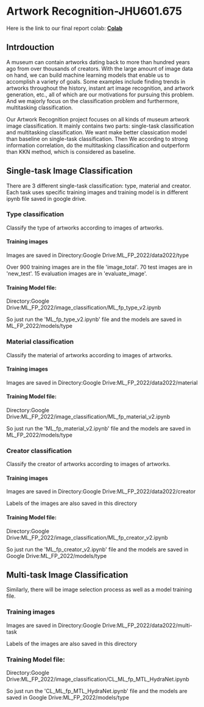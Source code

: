 # Artwork Recognition-JHU601.675


Here is the link to our final report colab:
**[Colab](https://colab.research.google.com/drive/1aiCmiGC7pgI-zHdeYGDP-HsO1pCe2c57)**

## Intrdouction
A museum can contain artworks dating back to more than hundred years ago from over thousands of creators. With the large amount of image data on hand, we can build machine learning models that enable us to accomplish a variety of goals. Some examples include finding trends in artworks throughout the history, instant art image recognition, and artwork generation, etc., all of which are our motivations for pursuing this problem. And we majorly focus on the classification problem and furthermore, multitasking classification.

Our Artwork Recognition project focuses on all kinds of museum artwork image classification. It mainly contains two parts: single-task classification and multitasking classification. We want make better classication model than baseline on single-task classification. Then We according to strong information correlation, do the multitasking classification and outperform than KKN method, which is considered as baseline.

## Single-task Image Classification
There are 3 different single-task classification: type, material and creator. Each task uses specific training images and training model is in different ipynb file saved in google drive.

### Type classification
Classify the type of artworks according to images of artworks.
#### Training images 
Images are saved in Directory:Google Drive:ML_FP_2022/data2022/type

Over 900 training images are in the file 'image_total'. 70 test images are in 'new_test'. 15 evaluation images are in 'evaluate_image'.
#### Training Model file: 
Directory:Google Drive:ML_FP_2022/image_classification/ML_fp_type_v2.ipynb

So just run the 'ML_fp_type_v2.ipynb' file and the models are saved in ML_FP_2022/models/type

### Material classification
Classify the material of artworks according to images of artworks.
#### Training images 
Images are saved in Directory:Google Drive:ML_FP_2022/data2022/material
#### Training Model file: 
Directory:Google Drive:ML_FP_2022/image_classification/ML_fp_material_v2.ipynb

So just run the 'ML_fp_material_v2.ipynb' file and the models are saved in ML_FP_2022/models/type

### Creator classification
Classify the creator of artworks according to images of artworks.
#### Training images 
Images are saved in Directory:Google Drive:ML_FP_2022/data2022/creator

Labels of the images are also saved in this directory
#### Training Model file: 
Directory:Google Drive:ML_FP_2022/image_classification/ML_fp_creator_v2.ipynb

So just run the 'ML_fp_creator_v2.ipynb' file and the models are saved in Google Drive:ML_FP_2022/models/type

## Multi-task Image Classification
Similarly, there will be image selection process as well as a model training file.
### Training images 
Images are saved in Directory:Google Drive:ML_FP_2022/data2022/multi-task

Labels of the images are also saved in this directory
### Training Model file: 
Directory:Google Drive:ML_FP_2022/image_classification/CL_ML_fp_MTL_HydraNet.ipynb

So just run the 'CL_ML_fp_MTL_HydraNet.ipynb' file and the models are saved in Google Drive:ML_FP_2022/models/type

